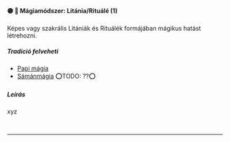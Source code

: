 #### 🟣 💫 Mágiamódszer: Litánia/Rituálé (1)

Képes vagy szakrális Litániák és Rituálék formájában mágikus hatást létrehozni.

##### Tradíció felveheti

- [Papi mágia](../100_papimagia.md)
- [Sámánmágia](../051_06_samanmagia.md) ⭕TODO: ??⭕

##### Leírás

xyz

<br />

---

